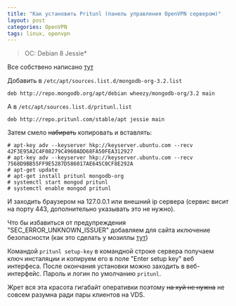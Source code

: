 ```yaml
---
title: "Как установить Pritunl (панель управления OpenVPN сервером)"
layout: post
categories: OpenVPN
tags: linux, openvpn
---
```


> OC: Debian 8 Jessie*

Все собствено написано [тут](https://docs.pritunl.com/v1/docs/installation)

Добавить в `/etc/apt/sources.list.d/mongodb-org-3.2.list`

```
deb http://repo.mongodb.org/apt/debian wheezy/mongodb-org/3.2 main
```

А в `/etc/apt/sources.list.d/pritunl.list`

```
deb http://repo.pritunl.com/stable/apt jessie main
```

Затем смело ~~набирать~~ копировать и вставлять:

```
# apt-key adv --keyserver hkp://keyserver.ubuntu.com --recv 42F3E95A2C4F08279C4960ADD68FA50FEA312927
# apt-key adv --keyserver hkp://keyserver.ubuntu.com --recv 7568D9BB55FF9E5287D586017AE645C0CF8E292A
# apt-get update
# apt-get install pritunl mongodb-org
# systemctl start mongod pritunl
# systemctl enable mongod pritunl
```

И заходить браузером на 127.0.0.1 или внешний ip сервера (сервис висит на порту 443, дополнительно указывать это не нужно). 

Что бы избавиться от предупреждения "SEC_ERROR_UNKNOWN_ISSUER" добавляем для сайта иключение безопасности (как это сделать у мозиллы [тут](https://support.mozilla.org/ru/kb/kak-ustranit-oshibku-s-kodom-sec_error_unknown_iss))

Командой `pritunl setup-key` в командной строке сервера получаем ключ инсталяции и копируем его в поле "Enter setup key" веб интерфеса. После окончания установки можно заходить в веб-интерфейс. Пароль и логин по умолчанию `pritunl`.

Жрет вся эта красота гигабайт оперативки поэтому ~~на хуй не нужна~~ не совсем разумна ради пары клиентов на VDS.